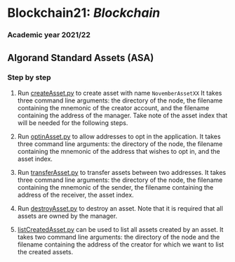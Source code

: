 # Blockchain21: *Blockchain* #
### Academic year 2021/22 ###

## Algorand Standard Assets (ASA) ##

### Step by step  ###

1. Run [createAsset.py](./createAsset.py) to create asset with name ```NovemberAssetXX```
    It takes three command line arguments: the directory of the node, 
    the filename containing the mnemonic of the creator account, and
    the filename containing the address of the manager.
    Take note of the asset index that will be needed for the following steps.

2. Run [optinAsset.py](./optinAsset.py) to allow addresses to opt in the application.
    It takes three command line arguments: the directory of the node, 
    the filename containing the mnemonic of the address that wishes to opt in,  and 
    the asset index.

3. Run [transferAsset.py](./transferAsset.py) to transfer assets between two addresses. 
    It takes three command line arguments: the directory of the node, 
    the filename containing the mnemonic of the sender,
    the filename containing the address of the receiver,
    the asset index.
    
4. Run [destroyAsset.py](./destroyAsset.py) to destroy an asset.
    Note that it is required that all assets are owned by the manager.
    
5. [listCreatedAsset.py](./listCreatedAsset.py) can be used to list all assets created by an asset.
    It takes two command line arguments: 
    the directory of the node and 
    the filename containing the address of the creator for which we want to list the created assets.
    
